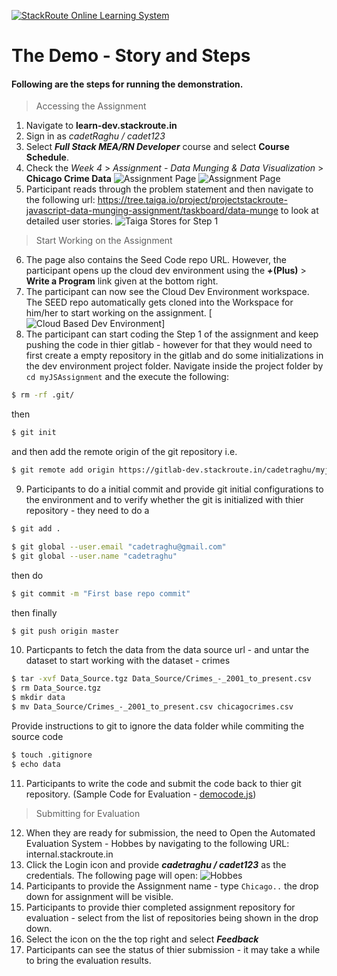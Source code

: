 [![StackRoute Online Learning System](http://stackroute.in/images/logo.jpg)](https://learn-dev.stackroute.in)
# The Demo - Story and Steps
#### Following are the steps for running the demonstration.
> Accessing the Assignment
  1. Navigate to **learn-dev.stackroute.in**
  2. Sign in as *cadetRaghu / cadet123* 
  3. Select ***Full Stack MEA/RN Developer*** course and select ****Course Schedule****.
  4. Check the *Week 4* > *Assignment - Data Munging & Data Visualization* > **Chicago Crime Data**
![Assignment Page](http://i.imgur.com/A5aUJcf.png)
![Assignment Page](http://i.imgur.com/RNEkK0g.png)
  5. Participant reads through the problem statement and then navigate to the following url:
  https://tree.taiga.io/project/projectstackroute-javascript-data-munging-assignment/taskboard/data-munge
 to look at detailed user stories.
![Taiga Stores for Step 1](http://i.imgur.com/RKSw5tI.png)
 > Start Working on the Assignment
 6. The page also contains the Seed Code repo URL. However, the participant opens up the cloud dev environment using the ***+*****(Plus)** > **Write a Program** link given at the bottom right.
 7. The participant can now see the Cloud Dev Environment workspace. The SEED repo automatically gets cloned into the Workspace for him/her to start working on the assignment.
[![Cloud Based Dev Environment](http://i.imgur.com/RNEkK0g.png)]
 8. The participant can start coding the Step 1 of the assignment and keep pushing the code in thier gitlab - however for that they would need to first create a empty repository in the gitlab and do some initializations in the dev environment project folder. Navigate inside the project folder by ```cd myJSAssignment``` and the execute the following: 
 ```sh
 $ rm -rf .git/
 ``` 
 then 
 ```sh 
 $ git init
 ``` 
 and then add the remote origin of the git repository i.e. 
 ```sh 
 $ git remote add origin https://gitlab-dev.stackroute.in/cadetraghu/myjsassignment.git
 ```
 9. Participants to do a initial commit and provide git initial configurations to the environment and to verify whether the git is initialized with thier repository - they need to do a
 ```sh
 $ git add .
 ````
 ```sh
 $ git global --user.email "cadetraghu@gmail.com"
 $ git global --user.name "cadetraghu"
 ```
 then do 
 ```sh
 $ git commit -m "First base repo commit"
 ```
 then finally 
 ```sh
 $ git push origin master
 ```
 10. Particpants to fetch the data from the data source url - and untar the dataset to start working with the dataset - crimes
 ```sh 
 $ tar -xvf Data_Source.tgz Data_Source/Crimes_-_2001_to_present.csv
 $ rm Data_Source.tgz
 $ mkdir data
 $ mv Data_Source/Crimes_-_2001_to_present.csv chicagocrimes.csv
 ```
 Provide instructions to git to ignore the data folder while commiting the source code
 ```sh 
 $ touch .gitignore
 $ echo data
 ```
 11. Participants to write the code and submit the code back to thier git repository. 
 (Sample Code for Evaluation - [democode.js](https://github.com/gSachinRep/demoforsro/edit/master/democode.js))
 > Submitting for Evaluation
 12. When they are ready for submission, the need to Open the Automated Evaluation System - Hobbes by navigating to the following URL:
 internal.stackroute.in
 13. Click the Login icon and provide ***cadetraghu / cadet123*** as the credentials. The following page will open:
![Hobbes](http://i.imgur.com/VReC8dQ.png)
 14. Participants to provide the Assignment name - type ```Chicago..``` the drop down for assignment will be visible.
 15. Participants to provide thier completed assignment repository for evaluation - select from the list of repositories being shown in the drop down.
 16. Select the icon on the the top right and select ***Feedback***
 17. Participants can see the status of thier submission - it may take a while to bring the evaluation results.
